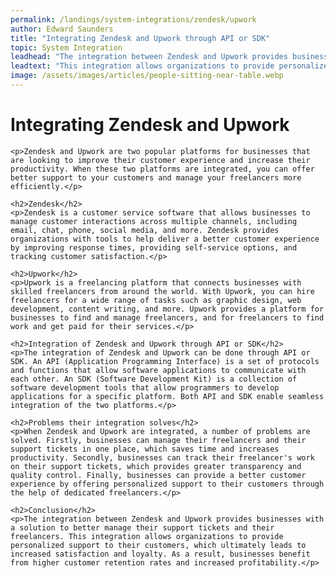 ```yaml
---
permalink: /landings/system-integrations/zendesk/upwork
author: Edward Saunders
title: "Integrating Zendesk and Upwork through API or SDK"
topic: System Integration
leadhead: "The integration between Zendesk and Upwork provides businesses with a solution to better manage their support tickets and their freelancers"
leadtext: "This integration allows organizations to provide personalized support to their customers, which ultimately leads to increased satisfaction and loyalty. As a result, businesses benefit from higher customer retention rates and increased profitability."
image: /assets/images/articles/people-sitting-near-table.webp
---
```

<div class="arttext">
	<h1>Integrating Zendesk and Upwork</h1>

	<p>Zendesk and Upwork are two popular platforms for businesses that are looking to improve their customer experience and increase their productivity. When these two platforms are integrated, you can offer better support to your customers and manage your freelancers more efficiently.</p>

	<h2>Zendesk</h2>
	<p>Zendesk is a customer service software that allows businesses to manage customer interactions across multiple channels, including email, chat, phone, social media, and more. Zendesk provides organizations with tools to help deliver a better customer experience by improving response times, providing self-service options, and tracking customer satisfaction.</p>

	<h2>Upwork</h2>
	<p>Upwork is a freelancing platform that connects businesses with skilled freelancers from around the world. With Upwork, you can hire freelancers for a wide range of tasks such as graphic design, web development, content writing, and more. Upwork provides a platform for businesses to find and manage freelancers, and for freelancers to find work and get paid for their services.</p>

	<h2>Integration of Zendesk and Upwork through API or SDK</h2>
	<p>The integration of Zendesk and Upwork can be done through API or SDK. An API (Application Programming Interface) is a set of protocols and functions that allow software applications to communicate with each other. An SDK (Software Development Kit) is a collection of software development tools that allow programmers to develop applications for a specific platform. Both API and SDK enable seamless integration of the two platforms.</p>

	<h2>Problems their integration solves</h2>
	<p>When Zendesk and Upwork are integrated, a number of problems are solved. Firstly, businesses can manage their freelancers and their support tickets in one place, which saves time and increases productivity. Secondly, businesses can track their freelancer's work on their support tickets, which provides greater transparency and quality control. Finally, businesses can provide a better customer experience by offering personalized support to their customers through the help of dedicated freelancers.</p>

	<h2>Conclusion</h2>
	<p>The integration between Zendesk and Upwork provides businesses with a solution to better manage their support tickets and their freelancers. This integration allows organizations to provide personalized support to their customers, which ultimately leads to increased satisfaction and loyalty. As a result, businesses benefit from higher customer retention rates and increased profitability.</p>

</div>